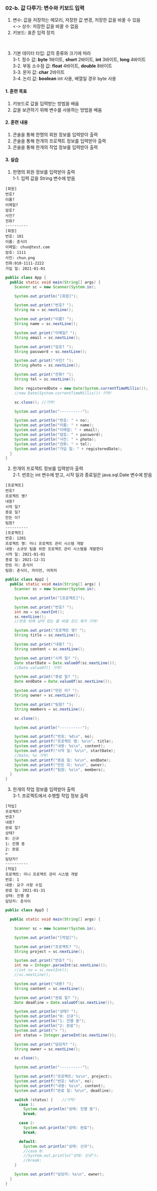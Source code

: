 ### **02-b. 값 다루기: 변수와 키보드 입력**<br>
1. 변수: 값을 저장하는 메모리, 저장한 값 변경, 저장한 값을 바꿀 수 있음<br>
<-> 상수: 저장한 값을 바꿀 수 없음<br>
2. 키보드: 표준 입력 장치<br>

<br>

3. 기본 데이터 타입: 값의 종류와 크기에 따라<br>
3-1. 정수 값: **byte** 1바이트, **short** 2바이트, **int** 3바이트, **long** 4바이트<br>
3-2. 부동 소수점 값: **float** 4바이트, **double** 8바이트<br>
3-3. 문자 값: **char** 2바이트<br>
3-4. 논리 값: **boolean** int 사용, 배열일 경우 byte 사용

#### **1. 훈련 목표**<br>
1. 키보드로 값을 입력받는 방법을 배움<br>
2. 값을 보관하기 위해 변수를 사용하는 방법을 배움<br>

#### **2. 훈련 내용**<br>
1. 콘솔을 통해 한명의 회원 정보를 입력받아 출력<br>
2. 콘솔을 통해 한개의 프로젝트 정보를 입력받아 출력<br>
3. 콘솔을 통해 한개의 작업 정보를 입력받아 출력<br>

#### **3. 실습**<br>
1. 한명의 회원 정보를 입력받아 출력<br>
1-1. 입력 값을 String 변수에 받음<br>

```console
[회원]
번호?
이름?
이메일?
암호?
사진?
전화?
----------
[회원]
번호: 101
이름: 춘식이
이메일: chun@test.com
암호: 1111
사진: chun.png
전화:010-1111-2222
가입 일: 2021-01-01
```

```java
public class App {
  public static void main(String[] args) {
    Scanner sc = new Scanner(System.in);

    System.out.println("[회원]");

    System.out.print("번호? ");
    String no = sc.nextLine();

    System.out.print("이름? ");
    String name = sc.nextLine();

    System.out.print("이메일? ");
    String email = sc.nextLine();

    System.out.print("암호? ");
    String password = sc.nextLine();

    System.out.print("사진? ");
    String photo = sc.nextLine();

    System.out.print("전화? ");
    String tel = sc.nextLine();

    Date registeredDate = new Date(System.currentTimeMillis());
    //new Date(System.currentTimeMillis()) 기억!

    sc.close(); //기억!

    System.out.println("----------");

    System.out.println("번호: " + no);
    System.out.println("이름: " + name);
    System.out.println("이메일: " + email);
    System.out.println("암호: " + password);
    System.out.println("사진: " + photo);
    System.out.println("전화: " + tel);
    System.out.println("가입 일: " + registeredDate);
  }
}
```

2.  한개의 프로젝트 정보를 입력받아 출력<br>
2-1. 번호는 int 변수에 받고, 시작 일과 종료일은 java.sql.Date 변수에 받음<br>

```console
[프로젝트]
번호?
프로젝트 명?
내용?
시작 일?
종료 일?
만든 이?
팀원?
----------
[프로젝트]
번호: 1201
프로젝트 명: 미니 프로젝트 관리 시스템 개발
내용: 소규모 팀을 위한 프로젝트 관리 시스템을 개발한다
시작 일: 2021-01-01
종료 일: 2021-12-31
만든 이: 춘식이
팀원: 춘식이, 라이언, 어피치
```

```java
public class App2 {
  public static void main(String[] args) {
    Scanner sc = new Scanner(System.in);

    System.out.println("[프로젝트]");

    System.out.print("번호? ");
    int no = sc.nextInt();
    sc.nextLine();
    //번호 뒤에 남아 있는 줄 바꿈 코드 제거 기억!

    System.out.print("프로젝트 명? ");
    String title = sc.nextLine();

    System.out.print("내용? ");
    String content = sc.nextLine();

    System.out.print("시작 일? ");
    Date startDate = Date.valueOf(sc.nextLine());
    //Date.valueOf() 기억!

    System.out.print("종료 일? ");
    Date endDate = Date.valueOf(sc.nextLine());

    System.out.print("만든 이? ");
    String owner = sc.nextLine();

    System.out.print("팀원? ");
    String members = sc.nextLine();

    sc.close();

    System.out.println("----------");

    System.out.printf("번호: %d\n", no);
    System.out.printf("프로젝트 명: %s\n", title);
    System.out.printf("내용: %s\n", content);
    System.out.printf("시작 일: %s\n", startDate);
    //Date: %s 기억!
    System.out.printf("종료 일: %s\n", endDate);
    System.out.printf("만든 이: %s\n", owner);
    System.out.printf("팀원: %s\n", members);
  }
}
```

3. 한개의 작업 정보를 입력받아 출력<br>
3-1. 프로젝트에서 수행할 작업 정보 출력<br>

```console
[작업]
프로젝트?
번호?
내용?
완료 일?
상태?
0: 신규
1: 진행 중
2: 완료
>
담당자?
----------
[작업]
프로젝트: 미니 프로젝트 관리 시스템 개발
번호: 1
내용: 요구 사항 수집
완료 일: 2021-01-31
상태: 진행 중
담당자: 춘식이
```

```java
public class App3 {

  public static void main(String[] args) {

    Scanner sc = new Scanner(System.in);

    System.out.println("[작업]");

    System.out.print("프로젝트? ");
    String project = sc.nextLine();

    System.out.print("번호? ");
    int no = Integer.parseInt(sc.nextLine());
    //int no = sc.nextInt();
    //sc.nextLine();

    System.out.print("내용? ");
    String content = sc.nextLine();

    System.out.print("완료 일? ");
    Date deadline = Date.valueOf(sc.nextLine());

    System.out.println("상태? ");
    System.out.println("0: 신규");
    System.out.println("1: 진행 중");
    System.out.println("2: 완료");
    System.out.print("> ");
    int status = Integer.parseInt(sc.nextLine());

    System.out.print("담당자? ");
    String owner = sc.nextLine();

    sc.close();

    System.out.println("----------");

    System.out.printf("프로젝트: %s\n", project);
    System.out.printf("번호: %d\n", no);
    System.out.printf("내용: %s\n", content);
    System.out.printf("완료 일: %s\n", deadline);

    switch (status) {    //기억!
      case 1:
        System.out.println("상태: 진행 중");
        break;

      case 2:
        System.out.println("상태: 완료");
        break;

      default:
        System.out.println("상태: 신규");
        //case 0:
        //System.out.println("상태: 신규");
        //break;
    }

    System.out.printf("담당자: %s\n", owner);
  }
}
```
